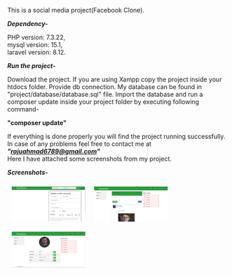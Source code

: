 This is a social media project(Facebook Clone).

<strong><i>Dependency-</i></strong>

PHP version: 7.3.22,<br>
mysql version: 15.1,<br>
laravel version: 8.12.

<strong><i>Run the project-</i></strong>

Download the project. If you are using Xampp copy the project inside your htdocs folder. Provide db connection. My database can be found in "project/database/database.sql" file. Import the database and  run a composer update inside your project folder by executing following command-

<b>"composer update"</b>

If everything is done properly you will find the project running successfully. In case of any problems feel free to contact me at <b><i>"rajuahmad6789@gmail.com"</b></i><br> Here I have attached some screenshots from my project.

<strong><i>Screenshots-</i></strong>

<div style="float: left; width: 33.33%; padding: 10px;">
    <img src="public/images/Capture.PNG" width="400px"</img> <br>
</div>

<div style="float: left; width: 33.33%; padding: 10px;">
    <img src="public/images/Capture1.PNG" width="400px"</img> <br>
</div>

<div style="float: left; width: 33.33%; padding: 10px;">
    <img src="public/images/Capture3.PNG" width="400px"</img>
</div>



